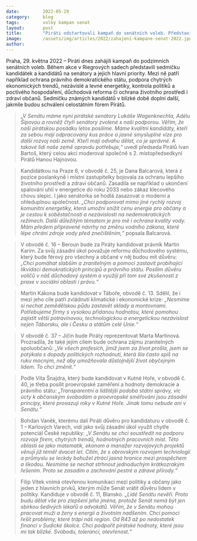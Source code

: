 ```yaml
---
date:         2022-05-29
category:     blog
tags:         volby kampan senat
layout:       post
title:        "Piráti odstartovali kampaň do senátních voleb. Představili první sedmičku kandidátů a kandidátek i jejich priority"
image:        /assets/img/articles/2022/zahajeni-kampane-senat-2022.jpg
author:       
---
```


Praha, 29. května 2022 – Piráti dnes zahájili kampaň do podzimních senátních voleb. Během akce v Riegrových sadech představili sedmičku kandidátek a kandidátů na senátory a jejich hlavní priority. Mezi ně patří například ochrana právního demokratického státu, podpora chytrých ekonomických trendů, nezávislé a levné energetiky, kontrola politiků a poctivého hospodaření, důchodová reforma či ochrana životního prostředí i zdraví občanů.  Sedmičku známých kandidátů v blízké době doplní další, jakmile budou schválení celostátním fórem Pirátů. 

> *„V Senátu máme nyní pirátské senátory Lukáše Wagenknechta, Adélu Šípovou a rovněž čtyři senátory zvolené s naší podporou. Věřím, že naší pirátskou posádku letos posílíme. Máme kvalitní kandidáty, kteří za sebou mají odpracovaný kus práce a jasné smysluplné vize pro další rozvoj naší země. Kteří mají odvahu dělat, co je správné. A takové lidi naše země opravdu potřebuje,“* uvedl předseda Pirátů Ivan Bartoš, který celou akci moderoval společně s 2. místopředsedkyní Pirátů Hanou Hajnovou.  

> Kandidátkou na Praze 6, v obvodě č. 25, je Dana Balcarová, která z pozice poslankyně i místní zastupitelky bojovala za ochranu lepšího životního prostředí a zdraví občanů. Zasadila se například o ukončení spalování uhlí v energetice do roku 2033 nebo zákaz klecového chovu slepic. I jako senátorka se hodlá zasazovat o moderní a ohleduplnou společnost. *„Chci podporovat mimo jiné rychlý rozvoj komunitní energetiky, která umožní snížit cenu energie pro občany a je cestou k soběstačnosti a nezávislosti na nedemokratických režimech. Další důležitým tématem je pro mě i ochrana kvality vody. Mám předem připravené návrhy na změnu vodního zákona, které lépe chrání zdroje vody před znečištěním,“* popsala Balcarová.

> V obvodě č. 16 – Beroun bude za Piráty kandidovat právník Martin Karim. Za svůj zásadní úkol považuje reformu důchodového systému, který bude férový pro všechny a občané v něj budou mít důvěru: *„Chci pomáhat slabším a zranitelným a pomoci zastavit probíhající likvidaci demokratických principů a právního státu. Posílím důvěru voličů v náš důchodový systém a využiji při tom své zkušeností z praxe v sociální oblasti i právu.“*

> Martin Kákona bude kandidovat v Táboře, obvodě č. 13. Sdělil, že i mezi jeho cíle patří zvládnutí klimatické i ekonomické krize: *„Nesmíme si nechat zemědělskou půdu zastavět sklady a montovnami. Potřebujeme firmy s vysokou přidanou hodnotou, které pomohou zajistit větší potravinovou, technologickou a energetickou nezávislost nejen Táborsku, ale i Česku a státům celé Unie.“*

> V obvodě č. 37 – Jičín bude Piráty reprezentovat Marta Martinová. Prozradila, že také jejím cílem bude ochrana zájmu zranitelných spoluobčanů: *„Ve všech profesích, jimiž jsem za život prošla, jsem se potýkala s dopady politických rozhodnutí, která šla často spíš na ruku mocným, než aby umožňovala důstojnější život obyčejným lidem. To chci změnit.“*

> Podle Víta Šnajdra, který bude kandidovat v Kutné Hoře, v obvodě č. 40, je třeba posílit proevropské zaměření a hodnoty demokracie a právního státu: *„Transparentní a lidštější podoba státní správy, víc úcty k občanským svobodám a proevropské směřování jsou zásadní principy, které prosazuji roky v Kutné Hoře. Jinak tomu nebude ani v Senátu.“*

> Bohdan Vaněk, kterému dali Piráti důvěru pro kandidaturu v obvodě č. 1 – Karlových Varech, vidí jako svůj zásadní úkol využít chytře potenciál České republiky: *„V Senátu se chci soustředit na podporu rozvoje firem, chytrých trendů, hodnotných pracovních míst. Této oblasti se jako matematik, ekonom a manažer rozvojových projektů věnuji již téměř dvacet let. Cítím, že s obrovským rozvojem technologií a průmyslu se leckdy bohužel ztrácí jasná hranice mezi prospěchem a škodou. Nesmíme se nechat strhnout jednoduchým krátkozrakým řešením. Proto se zasadím o zachování pestré a zdravé přírody.“*

> Filip Vítek vnímá otevřenou komunikaci mezi politiky a občany jako jeden z hlavních prvků, kterým může Senát vrátit důvěru lidem v politiky. Kandiduje v obvodě č. 11, Blansko. *„Lidé Senátu nevěří. Proto budu dělat vše pro zlepšení jeho jména, protože Senát nemá být jen sbírkou šedivých lékařů a advokátů. Věřím, že v Senátu mohou pracovat muži a ženy s energií a životním nadšením. Chci pomoci řešit problémy, které trápí náš region. Od R43 až po nedostatek financí v Sudické školce. Chci podpořit pirátské hodnoty, které jsou mi tak blízké. Svobodu, toleranci, otevřenost.“*

